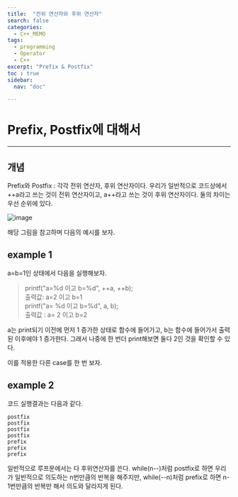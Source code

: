 ```yaml
---
title:  "전위 연산자와 후위 연산자"
search: false
categories: 
  - C++_MEMO
tags:
  - programming
  - Operator
  - C++
excerpt: "Prefix & Postfix"
toc : true
sidebar:
  nav: "doc"

---
```


# Prefix, Postfix에 대해서
___

## 개념
Prefix와 Postfix : 각각 전위 연산자, 후위 연산자이다. 
우리가 일반적으로 코드상에서 ++a라고 쓰는 것이 전위 연산자이고, a++라고 쓰는 것이 후위 연산자이다. 둘의 차이는 우선 순위에 있다.

![image](https://user-images.githubusercontent.com/68508521/135743936-19d8fd76-5477-48fb-a636-e2d74c332383.png)  

해당 그림을 참고하며 다음의 예시를 보자. 

## example 1
a=b=1인 상태에서 다음을 실행해보자.
> printf("a=%d 이고 b=%d", ++a, ++b);  
출력값: a=2 이고 b=1  
printf("a= %d 이고 b=%d", a, b);  
출력값 : a= 2 이고 b=2

a는 print되기 이전에 먼저 1 증가한 상태로 함수에 들어가고, b는 함수에 들어가서 출력된 이후에야 1 증가한다. 그래서 나중에 한 번더 print해보면 둘다 2인 것을 확인할 수 있다.  

이를 적용한 다른 case를 한 번 보자.

## example 2  

<script src="https://gist.github.com/simple4logic/2f28e04193bdb390cc79fb6a0db830fe.js"></script>

코드 실행결과는 다음과 같다.

```
postfix
postfix
postfix
postfix
prefix
prefix
prefix
```

일반적으로 루프문에서는 다 후위연산자를 쓴다. while(n--)처럼 postfix로 하면 우리가 일반적으로 의도하는 n번만큼의 반복을 해주지만, while(--n)처럼 prefix로 하면 n-1번만큼의 반복만 해서 의도와 달라지게 된다.